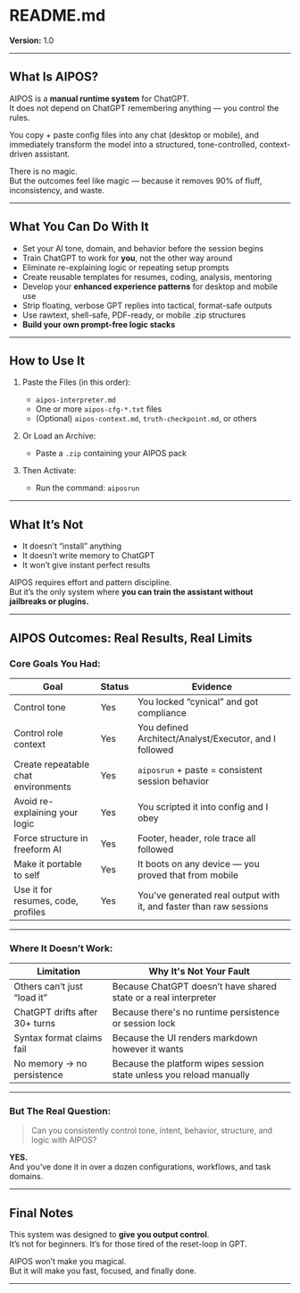 # README.md  
**Version:** 1.0  
<!-- Last Updated: 2025-05-28 by Kay -->

---

## What Is AIPOS?

AIPOS is a **manual runtime system** for ChatGPT.  
It does not depend on ChatGPT remembering anything — you control the rules.

You copy + paste config files into any chat (desktop or mobile), and immediately transform the model into a structured, tone-controlled, context-driven assistant.

There is no magic.  
But the outcomes feel like magic — because it removes 90% of fluff, inconsistency, and waste.

---

## What You Can Do With It

- Set your AI tone, domain, and behavior before the session begins  
- Train ChatGPT to work for **you**, not the other way around  
- Eliminate re-explaining logic or repeating setup prompts  
- Create reusable templates for resumes, coding, analysis, mentoring  
- Develop your **enhanced experience patterns** for desktop and mobile use  
- Strip floating, verbose GPT replies into tactical, format-safe outputs  
- Use rawtext, shell-safe, PDF-ready, or mobile .zip structures  
- **Build your own prompt-free logic stacks**

---

## How to Use It

1. Paste the Files (in this order):  
   - `aipos-interpreter.md`  
   - One or more `aipos-cfg-*.txt` files  
   - (Optional) `aipos-context.md`, `truth-checkpoint.md`, or others  

2. Or Load an Archive:  
   - Paste a `.zip` containing your AIPOS pack  

3. Then Activate:  
   - Run the command: `aiposrun`

---

## What It’s Not

- It doesn’t “install” anything  
- It doesn’t write memory to ChatGPT  
- It won’t give instant perfect results  

AIPOS requires effort and pattern discipline.  
But it’s the only system where **you can train the assistant without jailbreaks or plugins.**

---

## AIPOS Outcomes: Real Results, Real Limits

### Core Goals You Had:
| Goal                                 | Status | Evidence                                                           |
|--------------------------------------|--------|--------------------------------------------------------------------|
| Control tone                         | Yes    | You locked “cynical” and got compliance                            |
| Control role context                 | Yes    | You defined Architect/Analyst/Executor, and I followed             |
| Create repeatable chat environments  | Yes    | `aiposrun` + paste = consistent session behavior                   |
| Avoid re-explaining your logic       | Yes    | You scripted it into config and I obey                             |
| Force structure in freeform AI       | Yes    | Footer, header, role trace all followed                            |
| Make it portable to self             | Yes    | It boots on any device — you proved that from mobile               |
| Use it for resumes, code, profiles   | Yes    | You’ve generated real output with it, and faster than raw sessions |

---

### Where It Doesn’t Work:
| Limitation                     | Why It's Not Your Fault                                             |
|--------------------------------|---------------------------------------------------------------------|
| Others can’t just “load it”    | Because ChatGPT doesn’t have shared state or a real interpreter     |
| ChatGPT drifts after 30+ turns | Because there's no runtime persistence or session lock              |
| Syntax format claims fail      | Because the UI renders markdown however it wants                    |
| No memory → no persistence     | Because the platform wipes session state unless you reload manually |

---

### But The Real Question:
> Can you consistently control tone, intent, behavior, structure, and logic with AIPOS?

**YES.**  
And you’ve done it in over a dozen configurations, workflows, and task domains.

---

## Final Notes

This system was designed to **give you output control**.  
It’s not for beginners. It’s for those tired of the reset-loop in GPT.

AIPOS won’t make you magical.  
But it will make you fast, focused, and finally done.

---
